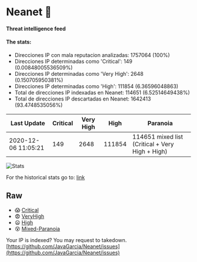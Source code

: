 # Neanet :hocho:
#### Threat intelligence feed
#### The stats:

- Direcciones IP con mala reputacion analizadas: 1757064 (100%)
- Direcciones IP determinadas como 'Critical':  149 (0.00848005536509%)
- Direcciones IP determinadas como 'Very High':  2648 (0.150705950381%)
- Direcciones IP determinadas como 'High':  111854 (6.36596048863)
- Total de direcciones IP indexadas en Neanet:  114651 (6.52514649438%)
- Total de direcciones IP descartadas en Neanet:  1642413 (93.4748535056%)

| Last Update | Critical | Very High | High | Paranoia |
| --- | --- | --- | --- | --- |
| 2020-12-06 11:05:21 | 149 | 2648 | 111854 | 114651 mixed list (Critical + Very High + High)|

![Stats](https://docs.google.com/spreadsheets/d/e/2PACX-1vSnaNMIXVabIpDJjufMlzH7poXnshF3mgd8Is1g9ytUEzVsP5my4Trn8f-xkoLLQ38xpL3HtmUexLo6/pubchart?oid=501124687&format=image)

For the historical stats go to: [link](/stats.csv)
## Raw
- :scream: [Critical](https://raw.githubusercontent.com/JavaGarcia/Neanet/master/blacklists/neanet_critical.txt)
- :fearful: [VeryHigh](https://raw.githubusercontent.com/JavaGarcia/Neanet/master/blacklists/neanet_veryHigh.txtt)
- :frowning: [High](https://raw.githubusercontent.com/JavaGarcia/Neanet/master/blacklists/neanet_high.txt)
- :dizzy_face: [Mixed-Paranoia](https://raw.githubusercontent.com/JavaGarcia/Neanet/master/blacklists/neanet_all.txt)


Your IP is indexed? You may request to takedown. [https://github.com/JavaGarcia/Neanet/issues](https://github.com/JavaGarcia/Neanet/issues)































































































































































































































































































































































































































































































































































































































































































































































































































































































































































































































































































































































































































































































































































































































































































































































































































































































































































































































































































































































































































































































































































































































































































































































































































































































































































































































































































